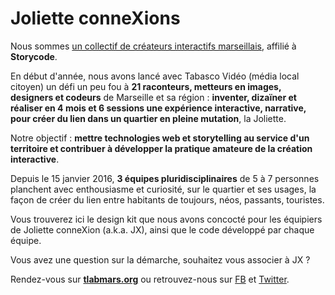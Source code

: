 # Joliette conneXions

Nous sommes [un collectif de créateurs interactifs marseillais](http://tlabmars.org), affilié à **Storycode**. 

En début d'année, nous avons lancé avec Tabasco Vidéo (média local citoyen) un défi un peu fou à **21 raconteurs, metteurs en images, designers et codeurs** de Marseille et sa région : **inventer, dizaïner et réaliser en 4 mois et 6 sessions une expérience interactive, narrative, pour créer du lien dans un quartier en pleine mutation**, la Joliette. 

Notre objectif : **mettre technologies web et storytelling au service d'un territoire et contribuer à développer la pratique amateure de la création interactive**.

Depuis le 15 janvier 2016, **3 équipes pluridisciplinaires** de 5 à 7 personnes planchent avec enthousiasme et curiosité, sur le quartier et ses usages, la façon de créer du lien entre habitants de toujours, néos, passants, touristes.

Vous trouverez ici le design kit que nous avons concocté pour les équipiers de Joliette conneXion (a.k.a. JX), ainsi que le code développé par chaque équipe.

Vous avez une question sur la démarche, souhaitez vous associer à JX ? 

Rendez-vous sur **[tlabmars.org](http://tlabmars.org)** ou retrouvez-nous sur [FB](https://facebook.com/tlabmars) et [Twitter](https://twitter.com/TLabMars).
